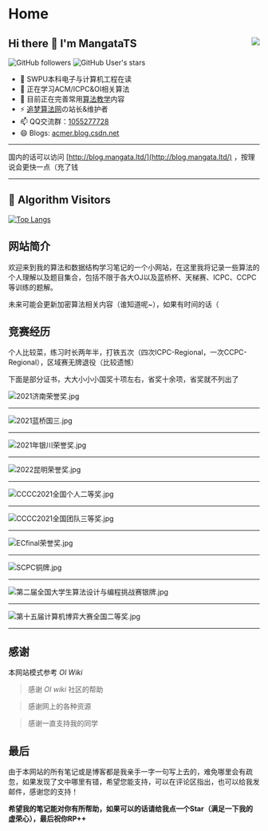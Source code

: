 # Home

## Hi there 👋 I'm MangataTS <img align="right" src="https://github-readme-stats.vercel.app/api?username=MangataTS&show_icons=true&theme=dark">

![GitHub followers](https://img.shields.io/github/followers/MangataTS?style=social)   ![GitHub User's stars](https://img.shields.io/github/stars/MangataTS?style=social)

- 🔭 SWPU本科电子与计算机工程在读
- 🌱 正在学习ACM/ICPC&OI相关算法
- 👯 目前正在完善常用[算法教学](https://mangatats.github.io/Algorithm)内容
- ⚡ [追梦算法网](http://acm.mangata.ltd)の站长&维护者
- 📫 QQ交流群：[1055277728](https://jq.qq.com/?_wv=1027&k=Y1N8ePmm)
- 😄 Blogs: [acmer.blog.csdn.net](https://acmer.blog.csdn.net/?type=blog)

<hr>

国内的话可以访问 [http://blog.mangata.ltd/](http://blog.mangata.ltd/) ，按理说会更快一点（充了钱

<hr>

## &#x1f92b; Algorithm Visitors


[![Top Langs](https://profile-counter.glitch.me/MangataTS/count.svg)](https://mangatats.github.io/Algorithm)

## 网站简介

欢迎来到我的算法和数据结构学习笔记的一个小网站，在这里我将记录一些算法的个人理解以及题目集合，包括不限于各大OJ以及蓝桥杯、天梯赛、ICPC、CCPC等训练的题解。


未来可能会更新加密算法相关内容（谁知道呢~），如果有时间的话（



## 竞赛经历

个人比较菜，练习时长两年半，打铁五次（四次ICPC-Regional，一次CCPC-Regional），区域赛无牌退役（比较遗憾）


下面是部分证书，大大小小小国奖十项左右，省奖十余项，省奖就不列出了

![2021济南荣誉奖.jpg](https://img-blog.csdnimg.cn/4f11c5f43f604487a8d8c98620ce012b.jpeg)

<hr>

![2021蓝桥国三.jpg](https://img-blog.csdnimg.cn/15ad8d6de0054661abf3ef562824a055.jpeg)

<hr>


![2021年银川荣誉奖.jpg](https://img-blog.csdnimg.cn/3e1c4a8d09a0450db5875a675b95a84a.jpeg)

<hr>


![2022昆明荣誉奖.jpg](https://img-blog.csdnimg.cn/ae10a1c0d1ee47ea85e661c8cecc1804.jpeg)

<hr>


![CCCC2021全国个人二等奖.jpg](https://img-blog.csdnimg.cn/2800b4c6e00e42c5ac0dfe49fb88688f.jpeg)

<hr>


![CCCC2021全国团队三等奖.jpg](https://img-blog.csdnimg.cn/38449fbef2664069a9ad7f3ffa115148.jpeg)

<hr>


![ECfinal荣誉奖.jpg](https://img-blog.csdnimg.cn/b85622c7f19f4872b59a3e9aa3aa99d1.jpeg)

<hr>


![SCPC铜牌.jpg](https://img-blog.csdnimg.cn/9514fd4ba9dc40e0bfc4a94975b87a13.jpeg)

<hr>


![第二届全国大学生算法设计与编程挑战赛银牌.jpg](https://img-blog.csdnimg.cn/29e3fab3a47648cdbad11b42a8f9d0da.jpeg)

<hr>


![第十五届计算机博弈大赛全国二等奖.jpg](https://img-blog.csdnimg.cn/a0f6838d4d8243c6bcd89fc6f591bb20.png)

<hr>



## 感谢
本网站模式参考 $OI \ Wiki$ 
> 感谢 $OI \ wiki$ 社区的帮助

> 感谢网上的各种资源

> 感谢一直支持我的同学

## 最后

由于本网站的所有笔记或是博客都是我亲手一字一句写上去的，难免哪里会有疏忽，如果发现了文中哪里有错，希望您能支持，可以在评论区指出，也可以给我发邮件，感谢您的支持！

**希望我的笔记能对你有所帮助，如果可以的话请给我点一个Star（满足一下我的虚荣心），最后祝你RP++**